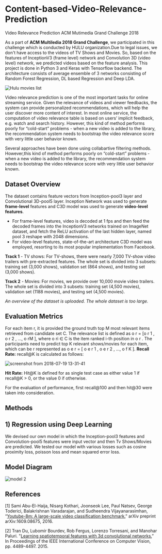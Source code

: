 # Content-based-Video-Relevance-Prediction
Video Relevance Prediction ACM Mutimedia Grand Challenge 2018

   As a part of **ACM Multiledia 2018 Grand Challenge**, we participated in this challenge which is conducted by HULU organization.Due to legal issues, we don't have access to the videos of TV Shows and Movies. So, based on the features of InceptionV3 (frame level) network and Convolution 3D (video level) network, we predicted videos based on the feature analysis. This project is done in Python 3 and Keras with Tensorflow backend. The architecture consists of average ensemble of 3 networks consisting of Random Forest Regression, DL based Regression and Deep LDA.

   
![Hulu movies list](https://user-images.githubusercontent.com/22872200/47040773-bec19700-d1a4-11e8-89c2-07b6f1d4619d.jpg)

   Video relevance prediction is one of the most important tasks for online streaming service. Given the relevance of videos
and viewer feedbacks, the system can provide personalized recommendations, which will help the user discover more
content of interest. In most online service, the computation of video relevance table is based on users’ implicit feedback,
e.g. watch and search history. However, this kind of method performs poorly for “cold-start” problems - when a new video
is added to the library, the recommendation system needs to bootstrap the video relevance score with very little user
behavior known.

   Several approaches have been done using collabartive filtering methods. However,this kind of method performs poorly on “cold-start” problems - when a new video is added to the library, the recommendation system needs to bootstrap the video relevance score with very little user behavior known.

## Dataset Overview


   The dataset contains feature vectors from Inception-pool3 layer and Convolutional 3D-pool5 layer. Inception Network was used to generate **frame-level** features and C3D model was used to generate **video-level features**. 
   * For frame-level features, video is decoded at 1 fps and then feed the decoded frames into the InceptionV3 networks trained on ImageNet dataset, and fetch the ReLU activation of the last hidden layer, named pool 3 reshape with 2048 dimensions. 
   * For video-level features, state-of-the-art architecture C3D model was employed, resorting to its most popular implementation from Facebook.

**Track 1** - TV shows: For TV-shows, there were nearly 7,000 TV-show video trailers with pre-extracted features. The whole set is divided into 3 subsets: training set (3,000 shows), validation set (864 shows), and testing set (3,000 shows).

**Track 2** - Movies: For movies, we provide over 10,000 movie video trailers. The whole set is divided into 3 subsets:
training set (4,500 movies), validation set (1188 movies), and testing set (4,500 movies).

*An overview of the dataset is uploaded. The whole dataset is too large.* 

## Evaluation Metrics
For each item r, it is provided the ground truth top M most relevant items retrieved from candidate set C. The relevance list is defined as o r = [o r 1 , o r 2 , ..., o rM ], where o ri ∈ C is the item ranked i-th position in o r . The participants need to predict top K relevant shows/movies for each item, which can be r represented as o e r = [ o e r 1 , o e r 2 , ..., o f K ].
**Recall Rate:** recall@K is calculated as follows:

![screenshot from 2018-07-19 13-31-41](https://user-images.githubusercontent.com/22872200/42930346-5e7c67fc-8b5a-11e8-9e38-892c990d791b.png)


**Hit Rate:**  Hit@K is defined for as single test case as either value 1 if recall@K > 0, or the value 0 if otherwise.

For the evaluation of performance, first recall@100 and then hit@30 were taken into consideration.

## Methods

## 1) Regression using Deep Learning
We devised our own model in which the Inception-pool3 features and Convolution-pool5 features were input vector and then Tv Shows/Movies are predicted. We tested our model with various losses such as cosine proximity loss, poisson loss and mean squared error loss.
## Model Diagram 

![model 2](https://user-images.githubusercontent.com/22872200/43414463-6ff49618-9450-11e8-9f26-f2ca5de33204.png)

## References
[1] Sami Abu-El-Haija, Nisarg Kothari, Joonseok Lee, Paul Natsev, George Toderici, Balakrishnan Varadarajan, and Sudheendra Vijayanarasimhan, “[Youtube-8m: A large-scale video classification benchmark.](https://arxiv.org/abs/1609.08675)” arXiv preprint arXiv:1609.08675, 2016.

[2] Tran Du, Lubomir Bourdev, Rob Fergus, Lorenzo Torresani, and Manohar Paluri. "[Learning spatiotemporal features with 3d convolutional networks.](https://arxiv.org/abs/1412.0767)” In Proceedings of the IEEE International Conference on Computer Vision, pp. 4489-4497. 2015.
